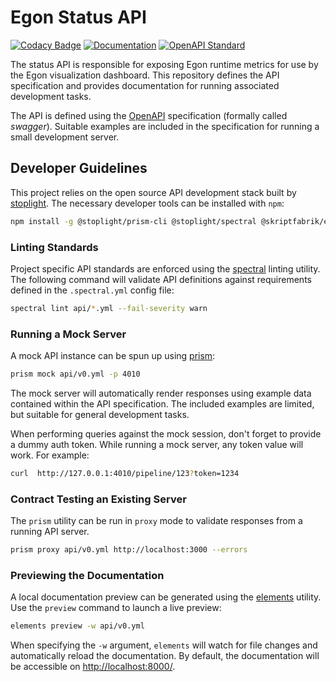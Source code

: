 # Egon Status API
[![Codacy Badge](https://app.codacy.com/project/badge/Grade/14c1aa3bed5a43a1b92e02679db13337)](https://www.codacy.com/gh/Egon-Framework/status-api/dashboard?utm_source=github.com&amp;utm_medium=referral&amp;utm_content=Egon-Framework/status-api&amp;utm_campaign=Badge_Grade)
[![Documentation](https://github.com/Egon-Framework/status-api/actions/workflows/Documentation.yml/badge.svg)](https://github.com/Egon-Framework/status-api/actions/workflows/Documentation.yml)
[![OpenAPI Standard](https://github.com/Egon-Framework/status-api/actions/workflows/OpenAPI.yml/badge.svg)](https://github.com/Egon-Framework/status-api/actions/workflows/OpenAPI.yml)

The status API is responsible for exposing Egon runtime metrics for use by the Egon visualization dashboard.
This repository defines the API specification and provides documentation for running associated development tasks.

The API is defined using the [OpenAPI](https://www.openapis.org/) specification (formally called _swagger_).
Suitable examples are included in the specification for running a small development server.

## Developer Guidelines

This project relies on the open source API development stack built by [stoplight](https://stoplight.io/).
The necessary developer tools can be installed with `npm`:

```bash
npm install -g @stoplight/prism-cli @stoplight/spectral @skriptfabrik/elements-cli
```

### Linting Standards

Project specific API standards are enforced using the [spectral](https://docs.stoplight.io/docs/spectral/) linting utility.
The following command will validate API definitions against requirements defined in the `.spectral.yml` config file:

```bash
spectral lint api/*.yml --fail-severity warn
```

### Running a Mock Server

A mock API instance can be spun up using [prism](https://docs.stoplight.io/docs/prism/):

```bash
prism mock api/v0.yml -p 4010
```

The mock server will automatically render responses using example data contained within the API specification.
The included examples are limited, but suitable for general development tasks.

When performing queries against the mock session, don't forget to provide a dummy auth token.
While running a mock server, any token value will work. For example:

```bash
curl  http://127.0.0.1:4010/pipeline/123?token=1234
```

### Contract Testing an Existing Server

The `prism` utility can be run in `proxy` mode to validate responses from a running API server.

```bash
prism proxy api/v0.yml http://localhost:3000 --errors
```

### Previewing the Documentation

A local documentation preview can be generated using the [elements](https://stoplight.io/open-source/elements) utility.
Use the `preview` command to launch a live preview:

```bash
elements preview -w api/v0.yml
```

When specifying the `-w` argument, `elements` will watch for file changes and automatically reload the documentation.
By default, the documentation will be accessible on [http://localhost:8000/](http://localhost:8000/).
